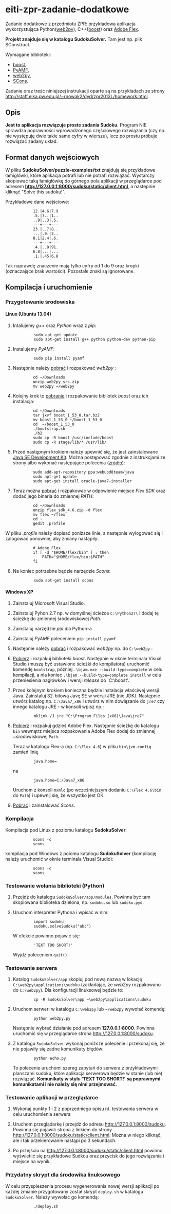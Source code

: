 eiti-zpr-zadanie-dodatkowe
==========================

Zadanie dodatkowe z przedmiotu ZPR: przykładowa aplikacja wykorzystująca Python([web2py][web2py]), C++([boost][boost]) oraz [Adobe Flex][flex].

**Projekt znajduje się w katalogu SudokuSolver.** Tam jest np. plik SConstruct.

Wymagane biblioteki:
+ [boost][boost],
+ [PyAMF][pyamf],
+ [web2py][web2py],
+ [SCons][scons].

[web2py]: http://www.web2py.com/
[boost]: http://www.boost.org/
[flex]: http://www.adobe.com/pl/products/flex.html
[pyamf]: http://www.pyamf.org/index.html
[scons]: http://www.scons.org/

Zadanie oraz treść niniejszej instrukacji oparte są na przykładach ze strony <http://staff.elka.pw.edu.pl/~rnowak2/dyd/zpr2013L/homework.html>.

Opis
----

**Jest to aplikacja rozwiązuje proste zadania Sudoku.** Program NIE sprawdza poprawności wprowadzonego częściowego rozwiązania (czy np. nie występuję dwie takie same cyfry w wierszu), lecz po prostu próbuje rozwiązać zadany układ.

Format danych wejściowych
-------------------------

W pliku **SudokuSolver/puzzle-examples/txt** znajdują się przykładowe łamigłówki, które aplikacja potrafi lub nie potrafi rozwiązać. Wystarczy skopiować taką łamigłówkę do górnego pola aplikacji w przeglądarce pod adresem **http://127.0.0.1:8000/sudoku/static/client.html**, a następnie kliknąć "Solve this sudoku!".

Przykładowe dane wejściowe:

				12.|4.6|7.9
				.5.|7..|1..
				..9|..3|.5.
				---+---+---
				23.|..7|8..
				...|.9.|2..
				8.1|2.4|.6.
				---+---+---
				.4.|..8|91.
				6.8|...|...
				.1.|.45|6.8

Tak naprawdę znaczenie mają tylko cyfry od 1 do 9 oraz kropki (oznaczające brak wartości). Pozostałe znaki są ignorowane.

Kompilacja i uruchomienie
-------------------------

### Przygotowanie środowiska ###

#### Linux (Ubuntu 13.04) ####

1. Intalujemy *g++* oraz *Python* wraz z *pip*:

				sudo apt-get update
				sudo apt-get install g++ python python-dev python-pip
				
2. Instalujemy *PyAMF*:

				sudo pip install pyamf
				
3. Następnie należy [pobrać][web2pySrc] i rozpakować *web2py* :

[web2pySrc]: http://www.web2py.com/examples/static/web2py_src.zip

				cd ~/Downloads
				unzip web2py_src.zip
				mv web2py ~/web2py
			
			
4. Kolejny krok to [pobranie][boostSrc] i rozpakowanie bibliotek *boost* oraz ich instalacja:

[boostSrc]: http://sourceforge.net/projects/boost/files/boost/1.53.0/boost_1_53_0.tar.bz2/download

				cd ~/Downloads
				tar jxvf boost_1_53_0.tar.bz2
				mv boost_1_53_0 ~/boost_1_53_0
				cd  ~/boost_1_53_0
				./bootstrap.sh
				./b2
				sudo cp -R boost /usr/include/boost
				sudo cp -R stage/lib/* /usr/lib/				
				
5. Przed następnym krokiem należy upewnić się, że jest zainstalowane [Java SE Development Kit][javaSrc]. Można postępować zgodnie z instrukcjami ze strony albo wykonać następujące polecenia ([źródło][ubuntuJava]):

[javaSrc]: http://www.oracle.com/technetwork/java/javase/downloads/index.html
[ubuntuJava]: http://ebloog.pl/ubuntu-instalacje-oracle-java/

				sudo add-apt-repository ppa:webupd8team/java
				sudo apt-get update 
				sudo apt-get install oracle-java7-installer
			
7. Teraz można [pobrać][flexSrc] i rozpakować w odpowienie miejsce *Flex SDK* oraz dodać jego binaria do zmiennej *PATH*:

[flexSrc]: http://www.adobe.com/devnet/flex/flex-sdk-download.html

				cd ~/Downloads
				unzip flex_sdk_4.6.zip -d flex
				mv flex ~/flex
				cd ~
				gedit .profile
				
   W pliku *.profile* należy dopisać poniższe linie, a następnie wylogować się i zalogować ponownie, aby zmiany nastąpiły:
	 
				# Adobe Flex
				if [ -d "$HOME/flex/bin" ] ; then
					PATH="$HOME/flex/bin:$PATH"
				fi

8. Na koniec potrzebne będzie narzędzie *Scons*:

				sudo apt-get install scons

#### Windows XP ####

1. Zainstaluj Microsoft Visual Studio.

2. Zainstaluj Pyhon 2.7 np. w domyślnej ścieżce `C:\Python27\` i dodaj tę ścieżkę do zmiennej środowiskowej *Path*.

3. Zainstaluj narzędzie *pip* dla Python-a

4. Zainstaluj *PyAMF* poleceniem `pip install pyamf`
				
5. Następnie należy [pobrać][web2pySrc] i rozpakować *web2py* np. do `C:\web2py` :

6. [Pobierz][boostSrc] i rozpakuj biblioteki *boost*. Następnie w oknie terminala Visual Studio (muszą być ustawione ścieżki do kompilatora) uruchomić komendę `bootstrap`, później `.\bjam.exe --build-type=complete`  w celu kompilacji, a nia koniec `.\bjam --build-type=complete install` w celu przeniesienia nagłówków i wersji *release* do `C:\boost'.

7. Przed kolejnym krokiem konieczna będzie instalacja właściwej wersji Java. Zainstaluj 32-bitową Javę SE w wersji JRE (nie JDK). Następnie utwórz katalog np. `C:\Java7_x86` i utwórz w nim dowiązanie do `jre7` czy innego katalogu JRE - w konsoli wpisz np.:

				mklink /J jre "C:\Program Files (x86)\Java\jre7"

8. [Pobierz][flexSrc] i rozpakuj gdzieś Adobe Flex. Następnie ścieżkę do katalogu `bin` wewnątrz miejsca rozpakowania Adobe Flex dodaj do zmiennej ~środowiskowej `Path`.

   Teraz w katalogu Flex-a (np. `C:\Flex 4.6`) w pliku `bin\jvm.config` zamień linię
	 
				java.home=
				
   na
	 
				java.home=C:/Java7_x86
				
   Uruchom z konsoli `mxmlc` (po wcześniejszym dodaniu `C:\Flex 4.6\bin` do `Path`) i upewnij się, że wszystko jest OK.

9. [Pobrać][scons] i zainstalować *Scons*.

### Kompilacja ###

Kompilacja pod Linux z poziomu katalogu **SudokuSolver**:

				scons -c
				scons

kompilacja pod Windows z poiomu katalogu **SudokuSolver** (kompilację należy uruchomić w oknie terminala Visual Studio):

				scons -c
				scons

### Testowanie wołania biblioteki (Python) ###

1. Przejdź do katalogu `SudokuSolver/app/modules`. Powinna być tam skopiowana biblioteka dzielona, np. `sudoku.so` lub `sudoku.pyd`.

2. Uruchom interpreter Pythona i wpisać w nim:

				import sudoku
				sudoku.solveSudoku("abc")
				
   W efekcie powinno pojawić się:
	 
				'TEXT TOO SHORT!'

   Wyjdź poleceniem `quit()`.
				
### Testowanie serwera ###

1. Katalog `SudokuSolver/app` skopiuj pod nową nazwą w lokację `C:\web2py\applications\sudoku` (zakładając, że *web2py* rozpakowano do `C:\web2py`). Dla konfiguracji linuksowej będzie to:

				cp -R SudokuSolver\app ~\web2py\applications\sudoku
				
2. Uruchom serwer: w katalogu `C:\web2py` lub `~/web2py` wywołać komendę:

				python web2py.py
				
   Następnie wybrać działanie pod adresem **127.0.0.1:8000**. Powinna uruchomić się w przeglądarce strona <http://127.0.0.1:8000/sudoku>.
	 
3. Z katalogu `SudokuSolver` wykonaj poniższe polecenie i przekonaj się, że nie pojawiły się żadne komunikaty błędów:

				python echo.py
				
   To polecenie uruchomi szereg zapytań do serwera z przykładowymi planszami sudoku, które aplikacja serwerowa będzie w stanie (lub nie) rozwiązać. **Komunikaty w stylu 'TEXT TOO SHORT!' są poprawnymi komunikatami i nie należy się nimi przejmować.**

### Testowanie aplikacji w przeglądarce ###

1. Wykonaj punkty 1 i 2 z poprzedniego opisu nt. testowania serwera w celu uruchomienia serwera

2. Uruchom przeglądarkę i przejdź do adresu <http://127.0.0.1:8000/sudoku>. Powinna się pojawić strona z linkiem do strony <http://127.0.0.1:8000/sudoku/static/client.html>. Można w niego kliknąć, ale i tak przekierowanie nastąpi po 3 sekundach.

3. Po przejściu na <http://127.0.0.1:8000/sudoku/static/client.html> powinno wyświetlić się przykładowe Sudkou oraz przycisk do jego rozwiązania i miejsce na wynik.

### Przydatny skrypt dla środowika linuksowego ###

W celu przyspieszenia procesu wygenerowania nowej wersji aplikacji po każdej zmianie przygotowany został skrypt `deploy.sh` w katalogu `SudokuSolver`. Należy wywołać go komendą:

				./deploy.sh
